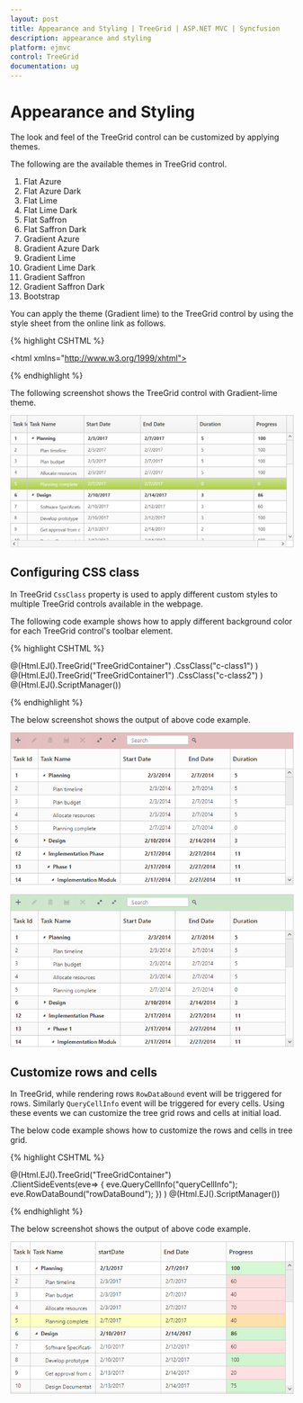 ```yaml
---
layout: post
title: Appearance and Styling | TreeGrid | ASP.NET MVC | Syncfusion
description: appearance and styling
platform: ejmvc
control: TreeGrid
documentation: ug
---
```


# Appearance and Styling

The look and feel of the TreeGrid control can be customized by applying themes.

The following are the available themes in TreeGrid control.

1. Flat Azure                      
2. Flat Azure Dark                 
3. Flat Lime                             
4. Flat Lime Dark                
5. Flat Saffron                       
6. Flat Saffron Dark
7. Gradient Azure
8. Gradient Azure Dark
9. Gradient Lime
10. Gradient Lime Dark
11. Gradient Saffron
12. Gradient Saffron Dark
13. Bootstrap

You can apply the theme (Gradient lime) to the TreeGrid control by using the style sheet from the online link as follows.

{% highlight CSHTML %}

<!DOCTYPE html>
<html xmlns="http://www.w3.org/1999/xhtml">
<head>
<title>Getting Started with TreeGrid Control for JavaScript</title>
<!-- style sheet for default theme(gradient lime) -->
<link href=" http://cdn.syncfusion.com/{{ site.releaseversion }}/js/web/flat-azure/ej.web.all.min.css" rel="stylesheet">
</html>

{% endhighlight %}

The following screenshot shows the TreeGrid control with Gradient-lime theme.

![](Appearance-and-Styling_images/Appearance-and-Styling_img1.png)

## Configuring CSS class

In TreeGrid `CssClass` property is used to apply different custom styles to multiple TreeGrid controls available in the webpage.

The following code example shows how to apply different background color for each TreeGrid control's toolbar element.

{% highlight CSHTML %}
<style>
    .c-class1.e-treegrid .e-toolbar {
        background-color: rgba(169, 45, 45, 0.31);
    }
    .c-class2.e-treegrid .e-toolbar {
        background-color: rgba(0, 128, 0, 0.2);
    }
</style>

@(Html.EJ().TreeGrid("TreeGridContainer")
        .CssClass("c-class1")
)
@(Html.EJ().TreeGrid("TreeGridContainer1")
        .CssClass("c-class2")
)
@(Html.EJ().ScriptManager())

{% endhighlight %}

The below screenshot shows the output of above code example.

![](Appearance-and-Styling_images/Appearance-and-Styling_img2.png)

![](Appearance-and-Styling_images/Appearance-and-Styling_img3.png)

## Customize rows and cells

In TreeGrid, while rendering rows  `RowDataBound` event will be triggered for rows. Similarly `QueryCellInfo` event will be triggered for every cells. Using these events we can customize the tree grid rows and cells at initial load.

The below code example shows how to customize the rows and cells in tree grid.

{% highlight CSHTML %}

@(Html.EJ().TreeGrid("TreeGridContainer")    
    .ClientSideEvents(eve=>
    {
        eve.QueryCellInfo("queryCellInfo");
        eve.RowDataBound("rowDataBound");
    })
)
@(Html.EJ().ScriptManager())
<script type="text/javascript">
function queryCellInfo(args) {
    if (args.column.mappingName == "progress") {
        if (args.data.item["progress"] < 75)
            $(args.cellElement).css("background-color", "rgba(255, 0, 0, 0.12)");
        else
            $(args.cellElement).css("background-color", "rgba(86, 226, 86, 0.25)");
    }
}
function rowDataBound(args) {
    if (args.data.item["taskID"] == 5)
        $(args.rowElement).css("background-color", "rgba(251, 255, 0, 0.24)");
}

</script>

{% endhighlight %}

The below screenshot shows the output of above code example.

![](Appearance-and-Styling_images/Appearance-and-Styling_img4.png)